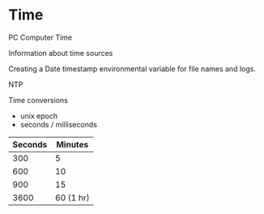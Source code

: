 # Time
PC Computer Time

Information about time sources

Creating a Date timestamp environmental variable for file names and logs.

NTP

Time conversions
 - unix epoch
 - seconds / milliseconds




Seconds | Minutes
------- | -------
300     | 5
600     | 10
900     | 15
3600    | 60 (1 hr)
